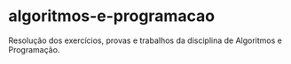 # algoritmos-e-programacao
Resolução dos exercícios, provas e trabalhos da disciplina de Algoritmos e Programação.
